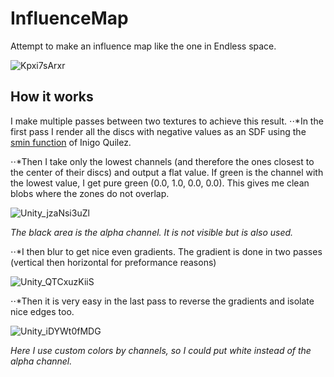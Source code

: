 # InfluenceMap
 Attempt to make an influence map like the one in Endless space.

![Kpxi7sArxr](https://user-images.githubusercontent.com/23404599/124132915-99266a00-da81-11eb-8a5c-3a5195fd11fa.gif)


## How it works

I make multiple passes between two textures to achieve this result.
⋅⋅*In the first pass I render all the discs with negative values as an SDF using the [smin function](https://www.iquilezles.org/www/articles/smin/smin.htm) of Inigo Quilez.

⋅⋅*Then I take only the lowest channels (and therefore the ones closest to the center of their discs) and output a flat value.
If green is the channel with the lowest value, I get pure green (0.0, 1.0, 0.0, 0.0).
This gives me clean blobs where the zones do not overlap.

![Unity_jzaNsi3uZl](https://user-images.githubusercontent.com/23404599/124138275-c9243c00-da86-11eb-9c10-c7f80a068627.png)

*The black area is the alpha channel. It is not visible but is also used.*


⋅⋅*I then blur to get nice even gradients. The gradient is done in two passes (vertical then horizontal for preformance reasons)

![Unity_QTCxuzKiiS](https://user-images.githubusercontent.com/23404599/124138446-f1139f80-da86-11eb-8b68-6469bc70803f.png)



⋅⋅*Then it is very easy in the last pass to reverse the gradients and isolate nice edges too.

![Unity_iDYWt0fMDG](https://user-images.githubusercontent.com/23404599/124138332-d6d9c180-da86-11eb-9683-94f33e723710.png)

*Here I use custom colors by channels, so I could put white instead of the alpha channel.*
